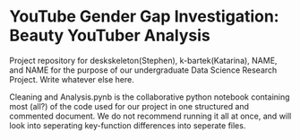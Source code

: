 # YouTube Gender Gap Investigation: Beauty YouTuber Analysis
Project repository for deskskeleton(Stephen), k-bartek(Katarina), NAME, and NAME for the purpose of our undergraduate Data Science Research Project. 
Write whatever else here.

Cleaning and Analysis.pynb is the collaborative python notebook containing most (all?) of the code used for our project in one structured and commented document. We do not recommend running it all at once, and will look into seperating key-function differences into seperate files. 
